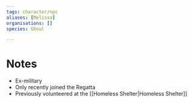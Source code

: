 ```yaml
---
tags: character/npc
aliases: [Melissa]
organisations: []
species: Ghoul

---
```


# Notes
- Ex-military
- Only recently joined the Regatta
- Previously volunteered at the [[Homeless Shelter|Homeless Shelter]]

